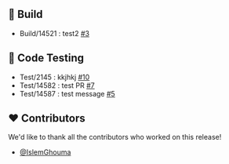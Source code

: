 ## :construction: Build

- Build/14521 : test2 [#3](https://github.com/IslemGhouma/demo-release-note/pull/3)

## :hammer: Code Testing

- Test/2145 : kkjhkj [#10](https://github.com/IslemGhouma/demo-release-note/pull/10)
- Test/14582 : test PR [#7](https://github.com/IslemGhouma/demo-release-note/pull/7)
- Test/14587 : test message [#5](https://github.com/IslemGhouma/demo-release-note/pull/5)

## :heart: Contributors

We'd like to thank all the contributors who worked on this release!

- [@IslemGhouma](https://github.com/IslemGhouma)
